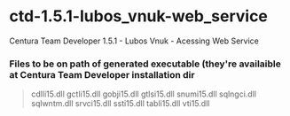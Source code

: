 # ctd-1.5.1-lubos_vnuk-web_service
Centura Team Developer 1.5.1 - Lubos Vnuk - Acessing Web Service

### Files to be on path of generated executable (they're availaible at Centura Team Developer installation dir
> cdlli15.dll
> gctli15.dll
> gobji15.dll
> gtlsi15.dll
> snumi15.dll
> sqlngci.dll
> sqlwntm.dll
> srvci15.dll
> ssti15.dll
> tabli15.dll
> vti15.dll
